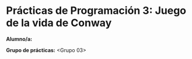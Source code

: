 <LFGXNT68H>

# Prácticas de Programación 3: Juego de la vida de Conway
**Alumno/a:** <Tamia Bosch>

**Grupo de prácticas:** <Grupo 03>
